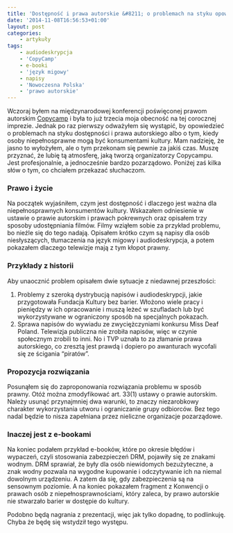 ```yaml
---
title: 'Dostępność i prawa autorskie &#8211; o problemach na styku opowiadałem na tegorocznym Copycampie'
date: '2014-11-08T16:56:53+01:00'
layout: post
categories:
    - artykuły
tags:
    - audiodeskrypcja
    - 'CopyCamp'
    - e-booki
    - 'język migowy'
    - napisy
    - 'Nowoczesna Polska'
    - 'prawo autorskie'
---
```


Wczoraj byłem na międzynarodowej konferencji poświęconej prawom autorskim [Copycamp](http://copycamp.pl) i była to już trzecia moja obecność na tej corocznej imprezie. Jednak po raz pierwszy odważyłem się wystąpić, by opowiedzieć o problemach na styku dostępności i prawa autorskiego albo o tym, kiedy osoby niepełnosprawne mogą być konsumentami kultury. Mam nadzieję, że jasno to wyłożyłem, ale o tym przekonam się pewnie za jakiś czas. Muszę przyznać, że lubię tą atmosferę, jaką tworzą organizatorzy Copycampu. Jest profesjonalnie, a jednocześnie bardzo pozarządowo. Poniżej zaś kilka słów o tym, co chciałem przekazać słuchaczom.

### Prawo i życie

Na początek wyjaśniłem, czym jest dostępność i dlaczego jest ważna dla niepełnosprawnych konsumentów kultury. Wskazałem odniesienie w ustawie o prawie autorskim i prawach pokrewnych oraz opisałem trzy sposoby udostępniania filmów. Filmy wziąłem sobie za przykład problemu, bo nieźle się do tego nadają. Opisałem krótko czym są napisy dla osób niesłyszących, tłumaczenia na język migowy i audiodeskrypcja, a potem pokazałem dlaczego telewizje mają z tym kłopot prawny.

### Przykłady z historii

Aby unaocznić problem opisałem dwie sytuacje z niedawnej przeszłości:

1. Problemy z szeroką dystrybucją napisów i audiodeskrypcji, jakie przygotowała Fundacja Kultury bez barier. Włożono wiele pracy i pieniędzy w ich opracowanie i muszą leżeć w szufladach lub być wykorzystywane w ograniczony sposób na specjalnych pokazach.
2. Sprawa napisów do wywiadu ze zwyciężczyniami konkursu Miss Deaf Poland. Telewizja publiczna nie zrobiła napisów, więc w czynie społecznym zrobili to inni. No i TVP uznała to za złamanie prawa autorskiego, co zresztą jest prawdą i dopiero po awanturach wycofali się ze ścigania “piratów”.

### Propozycja rozwiązania

Posunąłem się do zaproponowania rozwiązania problemu w sposób prawny. Otóż można zmodyfikować art. 33(1) ustawy o prawie autorskim. Należy usunąć przynajmniej dwa warunki, to znaczy niezarobkowy charakter wykorzystania utworu i ograniczanie grupy odbiorców. Bez tego nadal będzie to nisza zapełniana przez nieliczne organizacje pozarządowe.

### Inaczej jest z e-bookami

Na koniec podałem przykład e-booków, które po okresie błędów i wypaczeń, czyli stosowania zabezpieczeń DRM, pojawiły się ze znakami wodnym. DRM sprawiał, że były dla osób niewidomych bezużyteczne, a znak wodny pozwala na wygodne kupowanie i odczytywanie ich na niemal dowolnym urządzeniu. A zatem da się, gdy zabezpieczenia są na sensownym poziomie. A na koniec pokazałem fragment z Konwencji o prawach osób z niepełnosprawnościami, który zaleca, by prawo autorskie nie stwarzało barier w dostępie do kultury.

Podobno będą nagrania z prezentacji, więc jak tylko dopadnę, to podlinkuję. Chyba że będę się wstydził tego występu.
